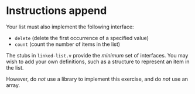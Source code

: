 # Instructions append

Your list must also implement the following interface:

- `delete` (delete the first occurrence of a specified value)
- `count` (count the number of items in the list)

The stubs in `linked-list.v` provide the _minimum_ set of interfaces. You may wish to add your own definitions, such as a structure to represent an item in the list.

However, do _not_ use a library to implement this exercise, and do _not_ use an array.
